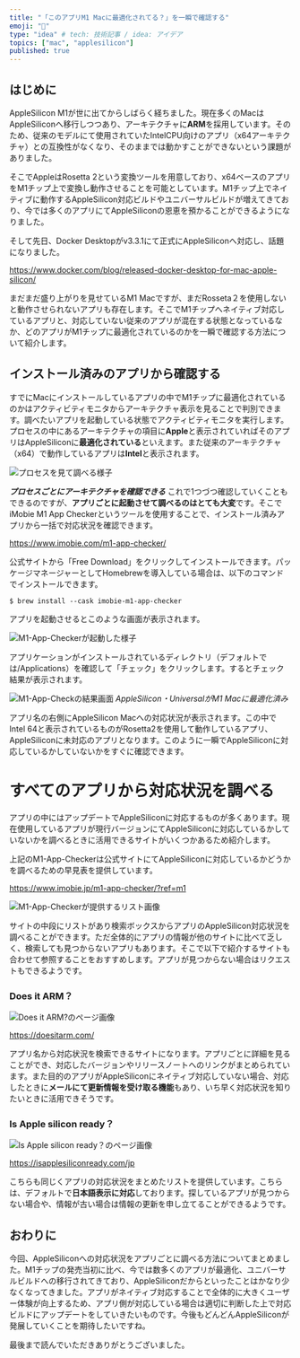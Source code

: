 ```yaml
---
title: "「このアプリM1 Macに最適化されてる？」を一瞬で確認する"
emoji: "🌱"
type: "idea" # tech: 技術記事 / idea: アイデア
topics: ["mac", "applesilicon"]
published: true
---
```


## はじめに

AppleSilicon M1が世に出てからしばらく経ちました。現在多くのMacはAppleSiliconへ移行しつつあり、アーキテクチャに**ARM**を採用しています。そのため、従来のモデルにて使用されていたIntelCPU向けのアプリ（x64アーキテクチャ）との互換性がなくなり、そのままでは動かすことができないという課題がありました。

そこでAppleはRosetta 2という変換ツールを用意しており、x64ベースのアプリをM1チップ上で変換し動作させることを可能としています。M1チップ上でネイティブに動作するAppleSilicon対応ビルドやユニバーサルビルドが増えてきており、今では多くのアプリにてAppleSiliconの恩恵を預かることができるようになりました。

そして先日、Docker Desktopがv3.3.1にて正式にAppleSiliconへ対応し、話題になりました。

https://www.docker.com/blog/released-docker-desktop-for-mac-apple-silicon/

まだまだ盛り上がりを見せているM1 Macですが、まだRosseta２を使用しないと動作させられないアプリも存在します。そこでM1チップへネイティブ対応しているアプリと、対応していない従来のアプリが混在する状態となっているなか、どのアプリがM1チップに最適化されているのかを一瞬で確認する方法について紹介します。

## インストール済みのアプリから確認する

すでにMacにインストールしているアプリの中でM1チップに最適化されているのかはアクティビティモニタからアーキテクチャ表示を見ることで判別できます。調べたいアプリを起動している状態でアクティビティモニタを実行します。
プロセスの中にあるアーキテクチャの項目に**Apple**と表示されていればそのアプリはAppleSiliconに**最適化されている**といえます。また従来のアーキテクチャ（x64）で動作しているアプリは**Intel**と表示されます。

![プロセスを見て調べる様子](/images/check-m1apps/image01.png)

***プロセスごとにアーキテクチャを確認できる***
これで1つづつ確認していくこともできるのですが、**アプリごとに起動させて調べるのはとても大変**です。そこでiMobie M1 App Checkerというツールを使用することで、インストール済みアプリから一括で対応状況を確認できます。

https://www.imobie.com/m1-app-checker/

公式サイトから「Free Download」をクリックしてインストールできます。パッケージマネージャーとしてHomebrewを導入している場合は、以下のコマンドでインストールできます。

```shell:Terminal
$ brew install --cask imobie-m1-app-checker
```

アプリを起動させるとこのような画面が表示されます。

![M1-App-Checkerが起動した様子](/images/check-m1apps/image02.png)

アプリケーションがインストールされているディレクトリ（デフォルトでは/Applications）を確認して「チェック」をクリックします。するとチェック結果が表示されます。

![M1-App-Checkの結果画面](/images/check-m1apps/image03.png)
*AppleSilicon・UniversalがM1 Macに最適化済み*

アプリ名の右側にAppleSilicon Macへの対応状況が表示されます。この中でIntel 64と表示されているものがRosetta2を使用して動作しているアプリ、AppleSiliconに未対応のアプリとなります。このように一瞬でAppleSiliconに対応しているかしていないかをすぐに確認できます。

# すべてのアプリから対応状況を調べる

アプリの中にはアップデートでAppleSiliconに対応するものが多くあります。現在使用しているアプリが現行バージョンにてAppleSiliconに対応しているかしていないかを調べるときに活用できるサイトがいくつかあるため紹介します。

上記のM1-App-Checkerは公式サイトにてAppleSiliconに対応しているかどうかを調べるための早見表を提供しています。

https://www.imobie.jp/m1-app-checker/?ref=m1

![M1-App-Checkerが提供するリスト画像](/images/check-m1apps/image04.png)

サイトの中段にリストがあり検索ボックスからアプリのAppleSilicon対応状況を調べることができます。ただ全体的にアプリの情報が他のサイトに比べて乏しく、検索しても見つからないアプリもあります。そこで以下で紹介するサイトも合わせて参照することをおすすめします。アプリが見つからない場合はリクエストもできるようです。

### Does it ARM？

![Does it ARM?のページ画像](/images/check-m1apps/image05.png)

https://doesitarm.com/

アプリ名から対応状況を検索できるサイトになります。アプリごとに詳細を見ることができ、対応したバージョンやリリースノートへのリンクがまとめられています。また目的のアプリがAppleSiliconにネイティブ対応していない場合、対応したときに**メールにて更新情報を受け取る機能**もあり、いち早く対応状況を知りたいときに活用できそうです。

### Is Apple silicon ready？

![Is Apple silicon ready？のページ画像](/images/check-m1apps/image06.png)

https://isapplesiliconready.com/jp

こちらも同じくアプリの対応状況をまとめたリストを提供しています。こちらは、デフォルトで**日本語表示に対応**しております。探しているアプリが見つからない場合や、情報が古い場合は情報の更新を申し立てることができるようです。

## おわりに

今回、AppleSiliconへの対応状況をアプリごとに調べる方法についてまとめました。M1チップの発売当初に比べ、今では数多くのアプリが最適化、ユニバーサルビルドへの移行されてきており、AppleSiliconだからといったことはかなり少なくなってきました。アプリがネイティブ対応することで全体的に大きくユーザー体験が向上するため、アプリ側が対応している場合は適切に判断した上で対応ビルドにアップデートをしていきたいものです。今後もどんどんAppleSiliconが発展していくことを期待したいですね。

最後まで読んでいただきありがとうございました。
